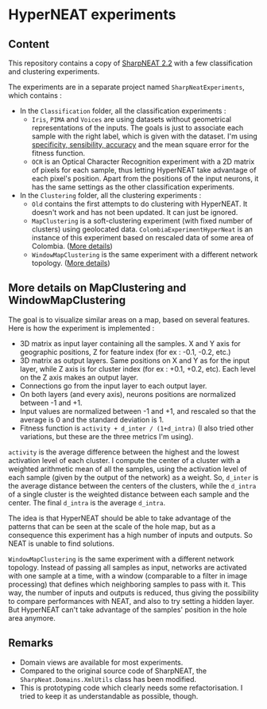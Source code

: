 HyperNEAT experiments
=====================

Content
-------

This repository contains a copy of [SharpNEAT 2.2](http://sharpneat.sourceforge.net/) with a few classification and clustering experiments.

The experiments are in a separate project named `SharpNeatExperiments`, which contains :

* In the `Classification` folder, all the classification experiments :
   * `Iris`, `PIMA` and `Voices` are using datasets without geometrical representations of the inputs. The goals is just to associate each sample with the right label, which is given with the dataset. I'm using [specificity, sensibility, accuracy](http://en.wikipedia.org/wiki/Confusion_matrix) and the mean square error for the fitness function.
   * `OCR` is an Optical Character Recognition experiment with a 2D matrix of pixels for each sample, thus letting HyperNEAT take advantage of each pixel's position. Apart from the positions of the input neurons, it has the same settings as the other classification experiments.
* In the `Clustering` folder, all the clustering experiments :
    * `Old` contains the first attempts to do clustering with HyperNEAT. It doesn't work and has not been updated. It can just be ignored.
    * `MapClustering` is a soft-clustering experiment (with fixed number of clusters) using geolocated data. `ColombiaExperimentHyperNeat` is an instance of this experiment based on rescaled data of some area of Colombia. ([More details](https://github.com/kjaquier/hyperneat-experiments/blob/master/README.md#more-details-on-mapclustering-and-windowmapclustering))
    * `WindowMapClustering` is the same experiment with a different network topology. ([More details](https://github.com/kjaquier/hyperneat-experiments/blob/master/README.md#more-details-on-mapclustering-and-windowmapclustering))

More details on MapClustering and WindowMapClustering
-------

The goal is to visualize similar areas on a map, based on several features. Here is how the experiment is implemented :

- 3D matrix as input layer containing all the samples. X and Y axis for geographic positions, Z for feature index (for ex : -0.1, -0.2, etc.)
- 3D matrix as output layers. Same positions on X and Y as for the input layer, while Z axis is for cluster index (for ex : +0.1, +0.2, etc). Each level on the Z axis makes an output layer.
- Connections go from the input layer to each output layer.
- On both layers (and every axis), neurons positions are normalized between -1 and +1.
- Input values are normalized between -1 and +1, and rescaled so that the average is 0 and the standard deviation is 1.
- Fitness function is `activity + d_inter / (1+d_intra)` (I also tried other variations, but these are the three metrics I'm using).

`activity` is the average difference between the highest and the lowest activation level of each cluster.
I compute the center of a cluster with a weighted arithmetic mean of all the samples, using the activation level of each sample (given by the output of the network) as a weight.
So, `d_inter` is the average distance between the centers of the clusters, while the `d_intra` of a single cluster is the weighted distance between each sample and the center. The final `d_intra` is the average `d_intra`.

The idea is that HyperNEAT should be able to take advantage of the patterns that can be seen at the scale of the hole map, but as a consequence this experiment has a high number of inputs and outputs. So NEAT is unable to find solutions.

`WindowMapClustering` is the same experiment with a different network topology. Instead of passing all samples as input, networks are activated with one sample at a time, with a window (comparable to a filter in image processing) that defines which neighboring samples to pass with it. This way, the number of inputs and outputs is reduced, thus giving the possibility to compare performances with NEAT, and also to try setting a hidden layer. But HyperNEAT can't take advantage of the samples' position in the hole area anymore.

Remarks
-------

* Domain views are available for most experiments.
* Compared to the original source code of SharpNEAT, the `SharpNeat.Domains.XmlUtils` class has been modified.
* This is prototyping code which clearly needs some refactorisation. I tried to keep it as understandable as possible, though.
